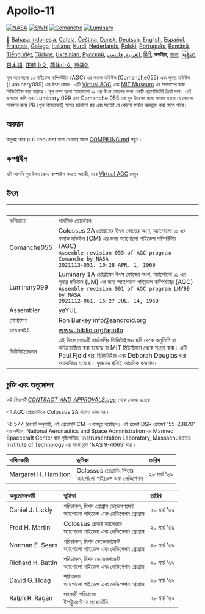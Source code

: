 # Apollo-11

[![NASA][1]][2]
[![SWH]][SWH_URL]
[![Comanche]][ComancheMilestone]
[![Luminary]][LuminaryMilestone]

🎌
[Bahasa Indonesia][ID],
[Català][CA],
[Čeština][CZ],
[Dansk][DA],
[Deutsch][DE],
[English][EN],
[Español][ES],
[Français][FR],
[Galego][GL],
[Italiano][IT],
[Kurdi][KU],
[Nederlands][NL],
[Polski][PL],
[Português][PT_BR],
[Română][RO],
[Tiếng Việt][VI],
[Türkçe][TR],
[Ukrainian][UA],
[Русский][RU],
[العربية][AR],
[فارسی][FA],
[हिंदी][HI_IN],
**অসমীয়া**,
[বাংলা][BD_BN],
[မြန်မာ][MM],
[日本語][JA],
[正體中文][ZH_TW],
[简体中文][ZH_CN],
[한국어][KO_KR]

[AR]:README.ar.md
[AS_IN]:README.as_in.md
[BD_BN]:README.bd_bn.md
[CA]:README.ca.md
[CZ]:README.cz.md
[DA]:README.da.md
[DE]:README.de.md
[EN]:README.md
[ES]:README.es.md
[FA]:README.fa.md
[FR]:README.fr.md
[GL]:README.gl.md
[HI_IN]:README.hi_in.md
[ID]:README.id.md
[IT]:README.it.md
[JA]:README.ja.md
[KO_KR]:README.ko_kr.md
[KU]:README.ku.md
[MM]:README.mm.md
[PL]:README.pl.md
[PT_BR]:README.pt_br.md
[RO]:README.ro.md
[RU]:README.ru.md
[TR]:README.tr.md
[UA]:README.ua.md
[VI]:README.vi.md
[ZH_CN]:README.zh_cn.md
[ZH_TW]:README.zh_tw.md
[NL]:README.nl.md

মূল অ্যাপোলো ১১ গাইডেন্স কম্পিউটার (AGC) এর কমান্ড মডিউল (Comanche055) এবং লুনার মডিউল (Luminary099) এর উৎস কোড। এটি [Virtual AGC][3] এবং [MIT Museum][4] এর সদস্যদের দ্বারা ডিজিটাইজ করা হয়েছে। মূল লক্ষ্য হলো অ্যাপোলো ১১ এর উৎস কোডের জন্য একটি রেপোজিটরি তৈরি করা। এই ভান্ডারে কপি এবং Luminary 099 এবং Comanche 055 এর মূল উৎসের মধ্যে সনাক্ত হওয়া যে কোনো সমস্যার জন্য PR (পুল রিকোয়েস্ট) স্বাগত জানানো হয় এবং সংশ্লিষ্ট যে কোনো ফাইল অন্তর্ভুক্ত করা যেতে পারে।

## অবদান

অনুগ্রহ করে pull request জমা দেওয়ার আগে [COMPILING.md][7] পড়ুন।

## কম্পাইল

যদি আপনি মূল উৎস কোড কম্পাইল করতে আগ্রহী, তবে [Virtual AGC][8] দেখুন।

## উৎস

&nbsp;         | &nbsp;
:------------- | :-----
কপিরাইট       | পাবলিক ডোমেইন
Comanche055    | Colossus 2A প্রোগ্রামের উৎস কোডের অংশ, অ্যাপোলো ১১ এর কমান্ড মডিউল (CM) এর জন্য অ্যাপোলো গাইডেন্স কম্পিউটার (AGC)<br>`Assemble revision 055 of AGC program Comanche by NASA`<br>`2021113-051. 10:28 APR. 1, 1969`
Luminary099    | Luminary 1A প্রোগ্রামের উৎস কোডের অংশ, অ্যাপোলো ১১ এর লুনার মডিউল (LM) এর জন্য অ্যাপোলো গাইডেন্স কম্পিউটার (AGC)<br>`Assemble revision 001 of AGC program LMY99 by NASA`<br>`2021112-061. 16:27 JUL. 14, 1969`
Assembler      | yaYUL
যোগাযোগ        | Ron Burkey <info@sandroid.org>
ওয়েবসাইট       | www.ibiblio.org/apollo
ডিজিটাইজেশন     | এই উৎস কোডটি হার্ডকপির ডিজিটাইজড ছবি থেকে অনুলিপি বা অভিযোজিত করা হয়েছে যা MIT মিউজিয়াম থেকে সংগ্রহ করা। এটি Paul Fjeld দ্বারা ডিজিটাইজ এবং Deborah Douglas দ্বারা আয়োজিত হয়েছে। দুজনের প্রতিই আন্তরিক ধন্যবাদ।

## চুক্তি এবং অনুমোদন

*এই বিভাগটি [CONTRACT_AND_APPROVALS.agc] থেকে নেওয়া হয়েছে*

এই AGC প্রোগ্রামটিকে Colossus 2A নামেও ডাকা হয়।

'R-577' রিপোর্ট অনুযায়ী, এই প্রোগ্রামটি CM-এ ব্যবহৃত হয়েছিল। এই প্রজেক্ট DSR প্রোজেক্ট '55-23870' এর অধীনে, National Aeronautics and Space Administration এর Manned Spacecraft Center দ্বারা পৃষ্ঠপোষিত, Instrumentation Laboratory, Massachusetts Institute of Technology এর সাথে চুক্তি 'NAS 9-4065' দ্বারা।

দাখিলকারী             | ভূমিকা | তারিখ
:------------------- | :--- | :---
Margaret H. Hamilton | Colossus প্রোগ্রামিং লিডার<br>অ্যাপোলো গাইডেন্স এবং নেভিগেশন | ২৮ মার্চ '৬৯

অনুমোদনকারী          | ভূমিকা | তারিখ
:---------------- | :--- | :---
Daniel J. Lickly  | পরিচালক, মিশন প্রোগ্রাম ডেভেলপমেন্ট<br>অ্যাপোলো গাইডেন্স এবং নেভিগেশন প্রোগ্রাম | ২৮ মার্চ '৬৯
Fred H. Martin    | Colossus প্রজেক্ট ম্যানেজার<br>অ্যাপোলো গাইডেন্স এবং নেভিগেশন প্রোগ্রাম | ২৮ মার্চ '৬৯
Norman E. Sears   | পরিচালক, মিশন ডেভেলপমেন্ট<br>অ্যাপোলো গাইডেন্স এবং নেভিগেশন প্রোগ্রাম | ২৮ মার্চ '৬৯
Richard H. Battin | পরিচালক, মিশন ডেভেলপমেন্ট<br>অ্যাপোলো গাইডেন্স এবং নেভিগেশন প্রোগ্রাম | ২৮ মার্চ '৬৯
David G. Hoag     | পরিচালক<br>অ্যাপোলো গাইডেন্স এবং নেভিগেশন প্রোগ্রাম | ২৮ মার্চ '৬৯
Ralph R. Ragan    | সহকারী পরিচালক<br>ইন্সট্রুমেন্টেশন ল্যাবরেটরি | ২৮ মার্চ '৬৯

[CONTRACT_AND_APPROVALS.agc]:https://github.com/chrislgarry/Apollo-11/blob/master/Comanche055/CONTRACT_AND_APPROVALS.agc
[1]:https://flat.badgen.net/badge/NASA/Mission%20Overview/0B3D91
[2]:https://www.nasa.gov/mission_pages/apollo/missions/apollo11.html
[3]:http://www.ibiblio.org/apollo/
[4]:http://web.mit.edu/museum/
[5]:http://www.ibiblio.org/apollo/ScansForConversion/Luminary099/
[6]:http://www.ibiblio.org/apollo/ScansForConversion/Comanche055/
[7]:https://github.com/chrislgarry/Apollo-11/blob/master/CONTRIBUTING.md
[8]:https://github.com/rburkey2005/virtualagc
[SWH]:https://flat.badgen.net/badge/Software%20Heritage/Archive/0B3D91
[SWH_URL]:https://archive.softwareheritage.org/browse/origin/https://github.com/chrislgarry/Apollo-11/
[Comanche]:https://flat.badgen.net/github/milestones/chrislgarry/Apollo-11/1
[ComancheMilestone]:https://github.com/chrislgarry/Apollo-11/milestone/1
[Luminary]:https://flat.badgen.net/github/milestones/chrislgarry/Apollo-11/2
[LuminaryMilestone]:https://github.com/chrislgarry/Apollo-11/milestone/2
